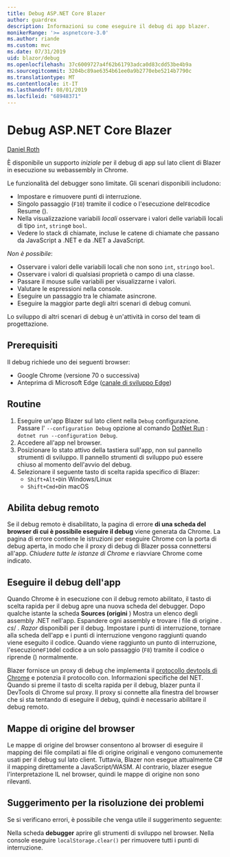 ```yaml
---
title: Debug ASP.NET Core Blazer
author: guardrex
description: Informazioni su come eseguire il debug di app blazer.
monikerRange: '>= aspnetcore-3.0'
ms.author: riande
ms.custom: mvc
ms.date: 07/31/2019
uid: blazor/debug
ms.openlocfilehash: 37c6009727a4f62b61793adca0d83cdd53be4b9a
ms.sourcegitcommit: 3204bc89ae6354b61ee0a9b2770ebe5214b7790c
ms.translationtype: MT
ms.contentlocale: it-IT
ms.lasthandoff: 08/01/2019
ms.locfileid: "68948371"
---
```

# <a name="debug-aspnet-core-blazor"></a>Debug ASP.NET Core Blazer

[Daniel Roth](https://github.com/danroth27)

È disponibile un supporto *iniziale* per il debug di app sul lato client di Blazer in esecuzione su webassembly in Chrome.

Le funzionalità del debugger sono limitate. Gli scenari disponibili includono:

* Impostare e rimuovere punti di interruzione.
* Singolo passaggio (`F10`) tramite il codice o l'esecuzione del`F8`codice Resume ().
* Nella visualizzazione variabili *locali* osservare i valori delle variabili locali di tipo `int`, `string`e `bool`.
* Vedere lo stack di chiamate, incluse le catene di chiamate che passano da JavaScript a .NET e da .NET a JavaScript.

*Non è possibile*:

* Osservare i valori delle variabili locali che non sono `int`, `string`o `bool`.
* Osservare i valori di qualsiasi proprietà o campo di una classe.
* Passare il mouse sulle variabili per visualizzarne i valori.
* Valutare le espressioni nella console.
* Eseguire un passaggio tra le chiamate asincrone.
* Eseguire la maggior parte degli altri scenari di debug comuni.

Lo sviluppo di altri scenari di debug è un'attività in corso del team di progettazione.

## <a name="prerequisites"></a>Prerequisiti

Il debug richiede uno dei seguenti browser:

* Google Chrome (versione 70 o successiva)
* Anteprima di Microsoft Edge ([canale di sviluppo Edge](https://www.microsoftedgeinsider.com))

## <a name="procedure"></a>Routine

1. Eseguire un'app Blazer sul lato client nella `Debug` configurazione. Passare l' `--configuration Debug` opzione al comando [DotNet Run](/dotnet/core/tools/dotnet-run) : `dotnet run --configuration Debug`.
1. Accedere all'app nel browser.
1. Posizionare lo stato attivo della tastiera sull'app, non sul pannello strumenti di sviluppo. Il pannello strumenti di sviluppo può essere chiuso al momento dell'avvio del debug.
1. Selezionare il seguente tasto di scelta rapida specifico di Blazer:
   * `Shift+Alt+D`in Windows/Linux
   * `Shift+Cmd+D`in macOS

## <a name="enable-remote-debugging"></a>Abilita debug remoto

Se il debug remoto è disabilitato, la pagina di errore **di una scheda del browser di cui è possibile eseguire il debug** viene generata da Chrome. La pagina di errore contiene le istruzioni per eseguire Chrome con la porta di debug aperta, in modo che il proxy di debug di Blazer possa connettersi all'app. *Chiudere tutte le istanze di Chrome* e riavviare Chrome come indicato.

## <a name="debug-the-app"></a>Eseguire il debug dell'app

Quando Chrome è in esecuzione con il debug remoto abilitato, il tasto di scelta rapida per il debug apre una nuova scheda del debugger. Dopo qualche istante la scheda **Sources (origini** ) Mostra un elenco degli assembly .NET nell'app. Espandere ogni assembly e trovare i file di origine *. cs*/ *. Razor* disponibili per il debug. Impostare i punti di interruzione, tornare alla scheda dell'app e i punti di interruzione vengono raggiunti quando viene eseguito il codice. Quando viene raggiunto un punto di interruzione, l'esecuzione`F10`del codice a un solo passaggio (`F8`) tramite il codice o riprende () normalmente.

Blazer fornisce un proxy di debug che implementa il [protocollo devtools di Chrome](https://chromedevtools.github.io/devtools-protocol/) e potenzia il protocollo con. Informazioni specifiche del NET. Quando si preme il tasto di scelta rapida per il debug, blazer punta il DevTools di Chrome sul proxy. Il proxy si connette alla finestra del browser che si sta tentando di eseguire il debug, quindi è necessario abilitare il debug remoto.

## <a name="browser-source-maps"></a>Mappe di origine del browser

Le mappe di origine del browser consentono al browser di eseguire il mapping dei file compilati ai file di origine originali e vengono comunemente usati per il debug sul lato client. Tuttavia, Blazer non esegue attualmente C# il mapping direttamente a JavaScript/WASM. Al contrario, blazer esegue l'interpretazione IL nel browser, quindi le mappe di origine non sono rilevanti.

## <a name="troubleshooting-tip"></a>Suggerimento per la risoluzione dei problemi

Se si verificano errori, è possibile che venga utile il suggerimento seguente:

Nella scheda **debugger** aprire gli strumenti di sviluppo nel browser. Nella console eseguire `localStorage.clear()` per rimuovere tutti i punti di interruzione.
